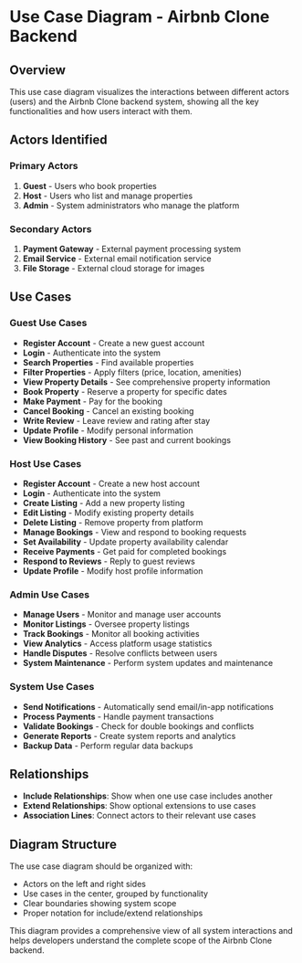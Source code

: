 # Use Case Diagram - Airbnb Clone Backend

## Overview
This use case diagram visualizes the interactions between different actors (users) and the Airbnb Clone backend system, showing all the key functionalities and how users interact with them.

## Actors Identified

### Primary Actors
1. **Guest** - Users who book properties
2. **Host** - Users who list and manage properties
3. **Admin** - System administrators who manage the platform

### Secondary Actors
1. **Payment Gateway** - External payment processing system
2. **Email Service** - External email notification service
3. **File Storage** - External cloud storage for images

## Use Cases

### Guest Use Cases
- **Register Account** - Create a new guest account
- **Login** - Authenticate into the system
- **Search Properties** - Find available properties
- **Filter Properties** - Apply filters (price, location, amenities)
- **View Property Details** - See comprehensive property information
- **Book Property** - Reserve a property for specific dates
- **Make Payment** - Pay for the booking
- **Cancel Booking** - Cancel an existing booking
- **Write Review** - Leave review and rating after stay
- **Update Profile** - Modify personal information
- **View Booking History** - See past and current bookings

### Host Use Cases
- **Register Account** - Create a new host account
- **Login** - Authenticate into the system
- **Create Listing** - Add a new property listing
- **Edit Listing** - Modify existing property details
- **Delete Listing** - Remove property from platform
- **Manage Bookings** - View and respond to booking requests
- **Set Availability** - Update property availability calendar
- **Receive Payments** - Get paid for completed bookings
- **Respond to Reviews** - Reply to guest reviews
- **Update Profile** - Modify host profile information

### Admin Use Cases
- **Manage Users** - Monitor and manage user accounts
- **Monitor Listings** - Oversee property listings
- **Track Bookings** - Monitor all booking activities
- **View Analytics** - Access platform usage statistics
- **Handle Disputes** - Resolve conflicts between users
- **System Maintenance** - Perform system updates and maintenance

### System Use Cases
- **Send Notifications** - Automatically send email/in-app notifications
- **Process Payments** - Handle payment transactions
- **Validate Bookings** - Check for double bookings and conflicts
- **Generate Reports** - Create system reports and analytics
- **Backup Data** - Perform regular data backups

## Relationships
- **Include Relationships**: Show when one use case includes another
- **Extend Relationships**: Show optional extensions to use cases
- **Association Lines**: Connect actors to their relevant use cases

## Diagram Structure
The use case diagram should be organized with:
- Actors on the left and right sides
- Use cases in the center, grouped by functionality
- Clear boundaries showing system scope
- Proper notation for include/extend relationships

This diagram provides a comprehensive view of all system interactions and helps developers understand the complete scope of the Airbnb Clone backend. 